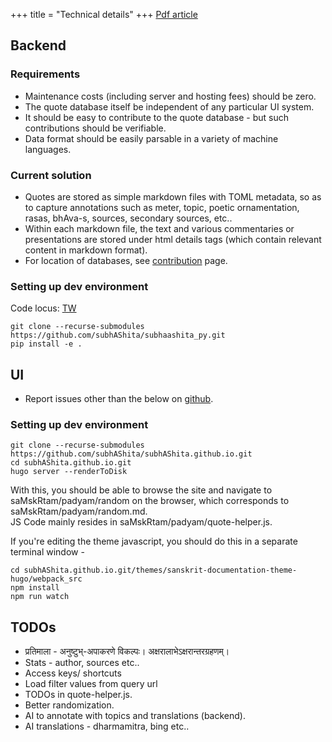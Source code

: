 +++
title = "Technical details"
+++
[Pdf article](/articles/intro2022/subhAShita-db-deduplication.pdf)

## Backend
### Requirements
- Maintenance costs (including server and hosting fees) should be zero.
- The quote database itself be independent of any particular UI system.
- It should be easy to contribute to the quote database - but such contributions should be verifiable.
- Data format should be easily parsable in a variety of machine languages.

### Current solution
- Quotes are stored as simple markdown files with TOML metadata, so as to capture annotations such as meter, topic, poetic ornamentation, rasas, bhAva-s, sources, secondary sources, etc..
- Within each markdown file, the text and various commentaries or presentations are stored under html details tags (which contain relevant content in markdown format).
- For location of databases, see [contribution](../contribution) page.

### Setting up dev environment
Code locus: [TW](https://github.com/subhAShita/subhaashita_py.git)
```
git clone --recurse-submodules https://github.com/subhAShita/subhaashita_py.git
pip install -e . 
```

## UI
- Report issues other than the below on [github](https://github.com/subhAShita/subhAShita.github.io/issues/new). 

### Setting up dev environment
```
git clone --recurse-submodules https://github.com/subhAShita/subhAShita.github.io.git
cd subhAShita.github.io.git
hugo server --renderToDisk
```

With this, you should be able to browse the site and navigate to saMskRtam/padyam/random on the browser, which corresponds to saMskRtam/padyam/random.md.  
JS Code mainly resides in saMskRtam/padyam/quote-helper.js.

If you're editing the theme javascript, you should do this in a separate terminal window -

```
cd subhAShita.github.io.git/themes/sanskrit-documentation-theme-hugo/webpack_src
npm install
npm run watch

```

## TODOs
- प्रतिमाला - अनुष्टुभ्-अपाकरणे विकल्पः। अक्षरालाभेऽक्षरान्तरग्रहणम्। 
- Stats - author, sources etc..
- Access keys/ shortcuts
- Load filter values from query url
- TODOs in quote-helper.js.
- Better randomization.
- AI to annotate with topics and translations (backend).
- AI translations - dharmamitra, bing etc..